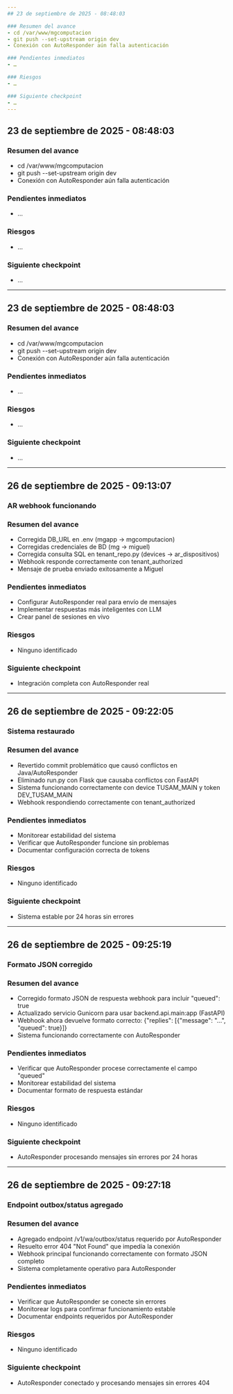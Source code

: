 ```yaml
---
## 23 de septiembre de 2025 - 08:48:03

### Resumen del avance
- cd /var/www/mgcomputacion
- git push --set-upstream origin dev
- Conexión con AutoResponder aún falla autenticación

### Pendientes inmediatos
- …

### Riesgos
- …

### Siguiente checkpoint
- …
---
```

## 23 de septiembre de 2025 - 08:48:03

### Resumen del avance
- cd /var/www/mgcomputacion
- git push --set-upstream origin dev
- Conexión con AutoResponder aún falla autenticación

### Pendientes inmediatos
- …

### Riesgos
- …

### Siguiente checkpoint
- …
---
## 23 de septiembre de 2025 - 08:48:03

### Resumen del avance
- cd /var/www/mgcomputacion
- git push --set-upstream origin dev
- Conexión con AutoResponder aún falla autenticación

### Pendientes inmediatos
- …

### Riesgos
- …

### Siguiente checkpoint
- …
---
## 26 de septiembre de 2025 - 09:13:07

### AR webhook funcionando

### Resumen del avance
- Corregida DB_URL en .env (mgapp → mgcomputacion)
- Corregidas credenciales de BD (mg → miguel)
- Corregida consulta SQL en tenant_repo.py (devices → ar_dispositivos)
- Webhook responde correctamente con tenant_authorized
- Mensaje de prueba enviado exitosamente a Miguel

### Pendientes inmediatos
- Configurar AutoResponder real para envío de mensajes
- Implementar respuestas más inteligentes con LLM
- Crear panel de sesiones en vivo

### Riesgos
- Ninguno identificado

### Siguiente checkpoint
- Integración completa con AutoResponder real
---
## 26 de septiembre de 2025 - 09:22:05

### Sistema restaurado

### Resumen del avance
- Revertido commit problemático que causó conflictos en Java/AutoResponder
- Eliminado run.py con Flask que causaba conflictos con FastAPI
- Sistema funcionando correctamente con device TUSAM_MAIN y token DEV_TUSAM_MAIN
- Webhook respondiendo correctamente con tenant_authorized

### Pendientes inmediatos
- Monitorear estabilidad del sistema
- Verificar que AutoResponder funcione sin problemas
- Documentar configuración correcta de tokens

### Riesgos
- Ninguno identificado

### Siguiente checkpoint
- Sistema estable por 24 horas sin errores
---
## 26 de septiembre de 2025 - 09:25:19

### Formato JSON corregido

### Resumen del avance
- Corregido formato JSON de respuesta webhook para incluir "queued": true
- Actualizado servicio Gunicorn para usar backend.api.main:app (FastAPI)
- Webhook ahora devuelve formato correcto: {"replies": [{"message": "...", "queued": true}]}
- Sistema funcionando correctamente con AutoResponder

### Pendientes inmediatos
- Verificar que AutoResponder procese correctamente el campo "queued"
- Monitorear estabilidad del sistema
- Documentar formato de respuesta estándar

### Riesgos
- Ninguno identificado

### Siguiente checkpoint
- AutoResponder procesando mensajes sin errores por 24 horas
---
## 26 de septiembre de 2025 - 09:27:18

### Endpoint outbox/status agregado

### Resumen del avance
- Agregado endpoint /v1/wa/outbox/status requerido por AutoResponder
- Resuelto error 404 "Not Found" que impedía la conexión
- Webhook principal funcionando correctamente con formato JSON completo
- Sistema completamente operativo para AutoResponder

### Pendientes inmediatos
- Verificar que AutoResponder se conecte sin errores
- Monitorear logs para confirmar funcionamiento estable
- Documentar endpoints requeridos por AutoResponder

### Riesgos
- Ninguno identificado

### Siguiente checkpoint
- AutoResponder conectado y procesando mensajes sin errores 404
